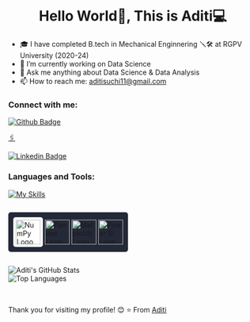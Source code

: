  <h1 align="center">Hello World👋, This is Aditi💻 </h1>

- 🎓 I have completed B.tech in Mechanical Enginnering 🪛🛠️ at RGPV University (2020-24)
- 🔭 I’m currently working on Data Science
- 💬 Ask me anything about Data Science & Data Analysis 
- 📫 How to reach me: aditisuchi11@gmail.com
  
### Connect with me:
<div id="badges">
  <a href="https://github.com/AditiSuchi">
    <img src="https://img.shields.io/badge/Github-white?style=for-the-badge&logo=Github&logoColor=black" alt="Github Badge"/>
  </a>
  <a href="https://www.linkedin.com/in/aditi-72347621b/">
   <p> 🖇️</p>
    <img src="https://img.shields.io/badge/Linkedin-white?style=for-the-badge&logo=Linkedin&logoColor=black" alt="Linkedin Badge"/>
  </a>
</div>

### Languages and Tools:
[![My Skills](https://skillicons.dev/icons?i=python,sklearn,mysql,selenium,html,css,js,github)](https://skillicons.dev)


<p style="background-color: #242938; padding: 10px; display: inline-block; border-radius: 5px;">
  <img src="https://cdn.jsdelivr.net/gh/devicons/devicon/icons/numpy/numpy-original.svg" alt="NumPy Logo" width="50" height="50" style="background-color: white; padding: 5px; border-radius: 5px;"/>
  <img src="https://cdn.jsdelivr.net/gh/devicons/devicon/icons/pandas/pandas-original.svg" alt="Pandas Logo" width="50" height="50"/>
  <img src="https://upload.wikimedia.org/wikipedia/commons/8/84/Matplotlib_icon.svg" alt="Matplotlib Logo" width="50" height="50"/>
  <img src="https://upload.wikimedia.org/wikipedia/commons/c/cf/New_Power_BI_Logo.svg" alt="Power BI Logo" width="50" height="50"/>
</p>




![Aditi's GitHub Stats](https://github-readme-stats.vercel.app/api?username=AditiSuchi&show_icons=true&theme=radical)
<br>
![Top Languages](https://github-readme-stats.vercel.app/api/top-langs/?username=AditiSuchi&layout=compact&theme=radical)


<br>


Thank you for visiting my profile! 😊
⭐️ From [Aditi](https://github.com/AditiSuchi)
